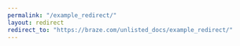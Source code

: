 ```yaml
---
permalink: "/example_redirect/"
layout: redirect
redirect_to: "https://braze.com/unlisted_docs/example_redirect/"
---
```


<!--
This redirect folder is used to facilitate moving articles out of the hidden doc. By keeping the permalink the same and changing the layout to redirect, we're able to more elegantly pass users from their previous link for beta articles, etc., to the hidden doc site. Keeping the beta articles changed to redirects in the hidden folder just gives any competitor aware of the hidden folder information about the new site.
-->
